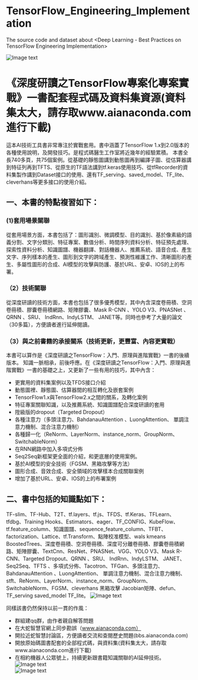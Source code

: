 ﻿
# TensorFlow_Engineering_Implementation
The source code and dataset about &lt;Deep Learning - Best Practices on TensorFlow Engineering Implementation> 

![Image text](https://github.com/aianaconda/TensorFlow_Engineering_Implementation/blob/master/2.jpg)

# 《深度研讀之TensorFlow專案化專案實戰》一書配套程式碼及資料集資源(資料集太大，請存取www.aianaconda.com進行下載)
這本AI技術工具書非常專注於實戰套用。書中涵蓋了TensorFlow 1.x到2.0版本的各種使用說明，及開發技巧。是程式碼醫生工作室將近幾年的經驗累積。
本書全長740多頁，共75個案例。從基礎的靜態圖講到動態圖再到編譯子圖、從估算器講到特征列再到TFTS、從原生的TF語法講到tf.keras使用技巧、從tfRecorder的資料集製作講到Dataset接口的使用、還有TF_serving、saved_model、TF_lite、cleverhans等更多接口的使用介紹。

##  一、本書的特點複習如下：
###  (1)套用場景關聯
從套用場景方面，本書包括了：圖形識別、微調模型、目的識別、基於像素級的語義分割、文字分類別、特征專案、數值分析、時間序列資料分析、特征預先處理、探索性資料分析、知識圖譜、機器翻譯、對話機器人、推薦系統、語音合成、產生文字、序列樣本的產生、圖形到文字的跨域產生、預測性維護工作、清晰圖形的產生、多屬性圖形的合成、AI模型的攻擊與防護、基於URL、安卓、IOS的上的布署。
### （2）技術關聯
從深度研讀的技術方面，本書也包括了很多優秀模型，其中內含深度卷冊積、空洞卷冊積、膠囊卷冊積網路、矩陣膠囊、Mask R-CNN 、YOLO V3、PNASNet 、QRNN 、SRU、 IndRnn、IndyLSTM、 JANET等。同時也參考了大量的論文（30多篇），方便讀者進行延伸閱讀。
### （3）與之前書籍的承接關系（技術更新，更豐富、內容更實戰）
本書可以算作是《深度研讀之TensorFlow：入門、原理與進階實戰》一書的後續版本。
知識一脈相承，前後呼應。在《深度研讀之TensorFlow：入門、原理與進階實戰》一書的基礎之上，又更新了一些有用的技巧，其中內含：

* 更實用的資料集案例以及TFDS接口介紹
* 動態圖裡、靜態圖、估算器間的相互轉化及嵌套案例
* TensorFlow1.x與TensorFlow2.x之間的關系，及轉化案例
* 特征專案關聯知識，以及推薦系統、知識圖譜配合深度研讀的套用
*	陞級版的dropout（Targeted Dropout）
* 各種注意力（多頭注意力、BahdanauAttention 、LuongAttention、 單調注意力機制、混合注意力機制）
*	各種歸一化（ReNorm、LayerNorm、instance_norm、GroupNorm、SwitchableNorm）
* 在RNN網路中加入多項式分佈
* Seq2Seq新框架更全面的介紹，和更底層的使用案例。
* 基於AI模型的安全技術（FGSM、黑箱攻擊等方法）
* 圖形合成、音效合成、安全領域的攻擊樣本合成關聯案例
* 增加了基於URL、安卓、IOS的上的布署案例
##  二、書中包括的知識點如下： 
TF-slim、TF-Hub、T2T、tf.layers、tf.js、TFDS、tf.Keras、TFLearn、tfdbg、Training Hooks、Estimators、eager、TF_CONFIG、KubeFlow、tf.feature_column、知識圖譜、sequence_feature_column、TFBT、 factorization、Lattice、tf.Transform、點陣校准模型、wals kmeans  BoostedTrees、深度卷冊積、空洞卷冊積、深度可分離卷冊積、膠囊卷冊積網路、矩陣膠囊、TextCnn、ResNet、PNASNet、VGG、YOLO V3、Mask R-CNN、Targeted Dropout、QRNN 、SRU、 IndRnn、IndyLSTM、 JANET、 Seq2Seq、TFTS 、多項式分佈、Tacotron、TFGan、多頭注意力、BahdanauAttention 、LuongAttention、 單調注意力機制、混合注意力機制、stft、ReNorm、LayerNorm、instance_norm、GroupNorm、SwitchableNorm、FGSM、cleverhans 黑箱攻擊  Jacobian矩陣、defun、TF_serving  saved_model  TF_lite。
![Image text](https://github.com/aianaconda/TensorFlow_Engineering_Implementation/blob/master/36.jpg)

同樣該書仍然保持以前一貫的作風：
*	群組建qq群，由作者親自解答問題
*	在大蛇智慧官網上同步勘誤（www.aianaconda.com）
*	開拉近蛇智慧討論區，方便讀者交流和查閱歷史問題(bbs.aianaconda.com)
*	開放原始碼圖書配套的全部程式碼，與資料集(資料集太大，請存取www.aianaconda.com進行下載)  
*	在相約機器人公眾號上，持續更新跟書籍知識關聯的AI延伸技術。  
![Image text](https://github.com/aianaconda/TensorFlow_Engineering_Implementation/blob/master/1.jpg)  
![Image text](https://github.com/aianaconda/TensorFlow_Engineering_Implementation/blob/master/9.png)


